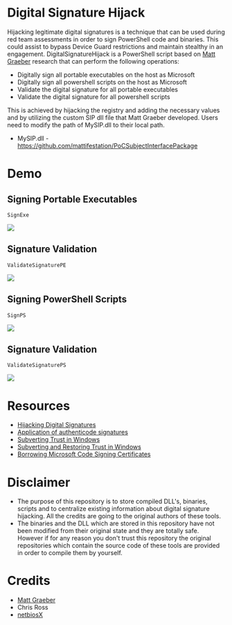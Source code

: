 # Digital Signature Hijack
Hijacking legitimate digital signatures is a technique that can be used during red team assessments in order to sign PowerShell code and binaries. This could assist to bypass Device Guard restrictions and maintain stealthy in an engagement. DigitalSignatureHijack is a PowerShell script based on [Matt Graeber](https://github.com/mattifestation/) research that can perform the following operations:

* Digitally sign all portable executables on the host as Microsoft
* Digitally sign all powershell scripts on the host as Microsoft
* Validate the digital signature for all portable executables
* Validate the digital signature for all powershell scripts

This is achieved by hijacking the registry and adding the necessary values and by utilizing the custom SIP dll file that Matt Graeber developed. Users need to modify the path of MySIP.dll to their local path.

* MySIP.dll - https://github.com/mattifestation/PoCSubjectInterfacePackage

# Demo
## Signing Portable Executables
```
SignExe
```
![](https://pentestlab.files.wordpress.com/2017/11/signed-mimikatz.png)
## Signature Validation
```
ValidateSignaturePE
```
![](https://pentestlab.files.wordpress.com/2017/11/signed-mimikatz-valid-signature.png)
## Signing PowerShell Scripts
```
SignPS
```
![](https://pentestlab.files.wordpress.com/2017/11/signed-powershell-script.png)
## Signature Validation
```
ValidateSignaturePS
```
![](https://pentestlab.files.wordpress.com/2017/11/powershell-script-valid-signature-e1510082619334.png)

# Resources
* [Hijacking Digital Signatures](https://pentestlab.blog/2017/11/06/hijacking-digital-signatures/)
* [Application of authenticode signatures](http://www.exploit-monday.com/2017/08/application-of-authenticode-signatures.html)
* [Subverting Trust in Windows](https://specterops.io/assets/resources/SpecterOps_Subverting_Trust_in_Windows.pdf)
* [Subverting and Restoring Trust in Windows](https://www.youtube.com/watch?v=wxmxxgL6Nz8)
* [Borrowing Microsoft Code Signing Certificates](https://blog.conscioushacker.io/index.php/2017/09/27/borrowing-microsoft-code-signing-certificates/)

# Disclaimer
* The purpose of this repository is to store compiled DLL's, binaries, scripts and to centralize existing information about digital signature hijacking. All the credits are going to the original authors of these tools. 
* The binaries and the DLL which are stored in this repository have not been modified from their original state and they are totally safe. However if for any reason you don't trust this repository the original repositories which contain the source code of these tools are provided in order to compile them by yourself.

# Credits

* [Matt Graeber](twitter.com/mattifestation)
* Chris Ross
* [netbiosX](https://twitter.com/netbiosX)
